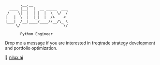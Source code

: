            .__.__                
      ____ |__|  |  __ _____  ___
     /    \|  |  | |  |  \  \/  /
    |   |  \  |  |_|  |  />    < 
    |___|  /__|____/____//__/\_ \
         \/                    \/

           Python Engineer 

Drop me a message if you are interested in freqtrade
strategy development and portfolio optimization.


🫡  [nilux.ai](https://nilux.ai/)

